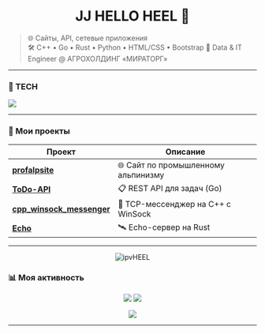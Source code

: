 <h1 align="center"> <b>JJ HELLO HEEL</b> 👋</h1>

> 🌐 Сайты, API, сетевые приложения  
> 🛠️ C++ • Go • Rust • Python • HTML/CSS • Bootstrap
> 💼 Data & IT Engineer @ АГРОХОЛДИНГ «МИРАТОРГ»
---

### 🧰 TECH
<p align="left">
  <img src="https://skillicons.dev/icons?i=html,css,js,python,cpp,go,rust" />
</p>

---

### 🚀 Мои проекты

| Проект | Описание |
|-------|--------|
| [**profalpsite**](https://github.com/ipvHEEL/profalpsite) | 🌐 Сайт по промышленному альпинизму  |
| [**ToDo-API**](https://github.com/ipvHEEL/ToDo-API) | 📋 REST API для задач (Go) |
| [**cpp_winsock_messenger**](https://github.com/ipvHEEL/cpp_winsock_messenger) | 💬 TCP-мессенджер на C++ с WinSock |
| [**Echo**](https://github.com/ipvHEEL/Echo) | 🛰️ Echo-сервер на Rust |

---
<p align="center">
  <img src="https://komarev.com/ghpvc/?username=ipvHEEL&label=Просмотров&color=blue&style=flat" alt="ipvHEEL" />
</p>

### 📊 Моя активность

<p align="center">
  <img src="https://github-readme-stats.vercel.app/api?username=ipvHEEL&show_icons=true&theme=radical&layout=compact" />
  <img src="https://github-readme-stats.vercel.app/api/top-langs/?username=ipvHEEL&layout=compact&theme=radical" />
</p>

<p align="center">
  <img src="https://github-readme-streak-stats.herokuapp.com/?user=ipvHEEL&theme=radical" />
</p>

---

